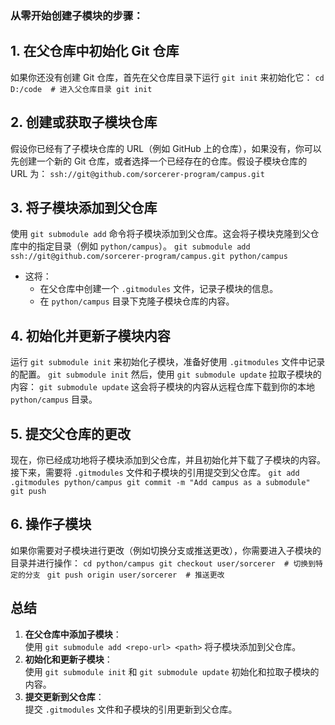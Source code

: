 ### **从零开始创建子模块的步骤：**

## 1. 在父仓库中初始化 Git 仓库
如果你还没有创建 Git 仓库，首先在父仓库目录下运行 `git init` 来初始化它：
`cd D:/code  # 进入父仓库目录 git init`
## 2. 创建或获取子模块仓库
假设你已经有了子模块仓库的 URL（例如 GitHub 上的仓库），如果没有，你可以先创建一个新的 Git 仓库，或者选择一个已经存在的仓库。假设子模块仓库的 URL 为：
`ssh://git@github.com/sorcerer-program/campus.git`
## 3. 将子模块添加到父仓库
使用 `git submodule add` 命令将子模块添加到父仓库。这会将子模块克隆到父仓库中的指定目录（例如 `python/campus`）。
`git submodule add ssh://git@github.com/sorcerer-program/campus.git python/campus`
- 这将：
    - 在父仓库中创建一个 `.gitmodules` 文件，记录子模块的信息。
    - 在 `python/campus` 目录下克隆子模块仓库的内容。
## 4. 初始化并更新子模块内容
运行 `git submodule init` 来初始化子模块，准备好使用 `.gitmodules` 文件中记录的配置。
`git submodule init`
然后，使用 `git submodule update` 拉取子模块的内容：
`git submodule update`
这会将子模块的内容从远程仓库下载到你的本地 `python/campus` 目录。
## 5. 提交父仓库的更改
现在，你已经成功地将子模块添加到父仓库，并且初始化并下载了子模块的内容。接下来，需要将 `.gitmodules` 文件和子模块的引用提交到父仓库。
`git add .gitmodules python/campus git commit -m "Add campus as a submodule" git push`
## 6. 操作子模块
如果你需要对子模块进行更改（例如切换分支或推送更改），你需要进入子模块的目录并进行操作：
`cd python/campus git checkout user/sorcerer  # 切换到特定的分支 `
`git push origin user/sorcerer  # 推送更改`
## 总结
1. **在父仓库中添加子模块**：  
    使用 `git submodule add <repo-url> <path>` 将子模块添加到父仓库。
2. **初始化和更新子模块**：  
    使用 `git submodule init` 和 `git submodule update` 初始化和拉取子模块的内容。
3. **提交更新到父仓库**：  
    提交 `.gitmodules` 文件和子模块的引用更新到父仓库。